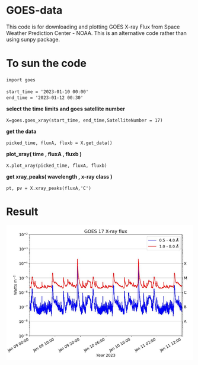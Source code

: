 # GOES-data
This code is for downloading and plotting GOES X-ray Flux from Space Weather Prediction Center - NOAA. This is an alternative code rather than using sunpy package.

# To sun the code

```
import goes

start_time = '2023-01-10 00:00'
end_time = '2023-01-12 00:30'
```
**select the time limits and goes satellite number**
```
X=goes.goes_xray(start_time, end_time,SatelliteNumber = 17)       
```

**get the data**
```
picked_time, fluxA, fluxb = X.get_data()                         
```
**plot_xray( time , fluxA , fluxb )**
```
X.plot_xray(picked_time, fluxA, fluxb)                            
```
**get xray_peaks(  wavelength  , x-ray class  )**
```
pt, pv = X.xray_peaks(fluxA,'C')                                
```

# Result

<img src="Xray.jpeg" width="600"/>
